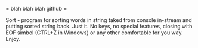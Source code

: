= blah blah blah github =

Sort - program for sorting words in string taked from console in-stream and putting sorted string back. Just it. No keys, no special features, closing with EOF simbol (CTRL+Z in Windows) or any other comfortable for you way. Enjoy.